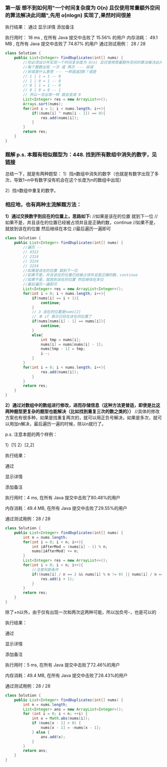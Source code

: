 ### 第一版 想不到如何用"一个时间复杂度为 O(n) 且仅使用常量额外空间的算法解决此问题",先用 o(nlogn) 实现了,果然时间很差

执行结果：
通过
显示详情
添加备注

执行用时：
18 ms
, 在所有 Java 提交中击败了
15.56%
的用户
内存消耗：
49.1 MB
, 在所有 Java 提交中击败了
74.87%
的用户
通过测试用例：
28 / 28

```java
class Solution {
    public List<Integer> findDuplicates(int[] nums) {
        //你必须设计并实现一个时间复杂度为 O(n) 且仅使用常量额外空间的算法解决此问题
        //每个整数出现 一次 或 两次 --- 异或
        //异或是什么意思 --- 一样就返回0？或是 
        // 1 | 1 = 1 -- 0
        // 1 | 0 = 1 -- 0
        // 0 | 1 = 1 -- 0
        // 0 | 0 = 0 -- 1
        // 所以一旦出现一样 就会变成 0
        List<Integer> res = new ArrayList<>();
        Arrays.sort(nums);
        for(int i = 1; i < nums.length; i++){
            if((nums[i] ^ nums[i - 1]) == 0){
                res.add(nums[i]);
            }
        }
        return res;
    }
}
```

### 题解 p.s. 本题有相似题型为：448. 找到所有数组中消失的数字，见[链接](https://github.com/sunmiao0301/LC-Winoffer/blob/main/LeetCodeEveryDay/202205/(%E6%9C%AC%E9%A2%98%E6%98%AF%E6%AF%8F%E6%97%A5%E4%B8%80%E9%A2%98442.%20%E6%95%B0%E7%BB%84%E4%B8%AD%E9%87%8D%E5%A4%8D%E7%9A%84%E6%95%B0%E6%8D%AE%E7%9A%84%E7%9B%B8%E4%BC%BC%E9%A2%98%E5%9E%8B)448.%20%E6%89%BE%E5%88%B0%E6%89%80%E6%9C%89%E6%95%B0%E7%BB%84%E4%B8%AD%E6%B6%88%E5%A4%B1%E7%9A%84%E6%95%B0%E5%AD%97.md)

总结一下，就是有两种题型：
1）找n数组中消失的数字（也就是有数字出现了多次，导致1~n中有数字没有机会在这个长度为n的数组中出现）

2）找n数组中重复的数字。

### 相应地，也有两种主流解题方法：

**1）通过交换数字到应在的位置上，思路如下:**
//如果是该在的位置 就到下一位 
//如果不是，并且该在的位置已经被占领并且是正确的数，continue
//如果不是，就放到该在的位置 然后继续在本位 
//最后遍历一遍即可

```java
class Solution {
    public List<Integer> findDuplicates(int[] nums) {
        //遍历 -- 
        // 4322
        // 2324
        // 3224
        // 2234
        //如果是该在的位置 就到下一位 
        //如果不是，并且该在的位置已经被占领并且是正确的数，continue
        //如果不是，就放到该在的位置 然后继续在本位 
        //最后遍历一遍即可
        List<Integer> res = new ArrayList<Integer>();
        for(int i = 0; i < nums.length; i++){
            if(nums[i] == i + 1){
                continue;
            }
            // 3 该在的位置是nums[2]
            // 本 if 表示已经在该在的位置了
            if(nums[nums[i] - 1] == nums[i]){
                continue;
            }
            else{
                int tmp = nums[i];
                nums[i] = nums[nums[i] - 1];
                nums[tmp - 1] = tmp;
                i--;
            }
        }
        for(int i = 0; i < nums.length; i++){
                res.add(nums[i]);
            }
        }
        return res;
    }
}
```

**2）通过对数组中的数组进行修改，进而存储信息（这种方法更普适，即使是比这两种题型更复杂的题型也能解决（比如找到重复三次的数之类的））**
//具体的修改方案也有很多种，如果是找重复两次的，就可以用正负号解决，如果是多次，就可以用加n解决，最后遍历一遍的时候，除以n就行了。

p.s. 注意本题的两个样例：

1）[1]
2）[2,2]

执行结果：

通过

显示详情

添加备注

执行用时：4 ms, 在所有 Java 提交中击败了80.48%的用户

内存消耗：49.4 MB, 在所有 Java 提交中击败了29.55%的用户

通过测试用例：28 / 28

```java
class Solution {
    public List<Integer> findDuplicates(int[] nums) {
        int n = nums.length;
        for(int i = 0; i < n; i++){
            int iAfterMod = (nums[i] - 1) % n;
            nums[iAfterMod] += n;
        }
        List<Integer> res = new ArrayList<>();
        for(int i = 0; i < n; i++){
            //注意判断条件
            if((nums[i] / n == 2 && nums[i] % n != 0) || nums[i] / n == 3){
                res.add(i + 1);
            }
        }
        return res;
    }
}
```

除了+n以外，由于仅有出现一次和两次这两种可能，所以加负号-，也是可以的

执行结果：

通过

显示详情

添加备注

执行用时：5 ms, 在所有 Java 提交中击败了72.46%的用户

内存消耗：49.4 MB, 在所有 Java 提交中击败了28.43%的用户

通过测试用例：28 / 28

```java
class Solution {
    public List<Integer> findDuplicates(int[] nums) {
        int n = nums.length;
        List<Integer> ans = new ArrayList<Integer>();
        for (int i = 0; i < n; ++i) {
            int x = Math.abs(nums[i]);
            if (nums[x - 1] > 0) {
                nums[x - 1] = -nums[x - 1];
            } else {
                ans.add(x);
            }
        }
        return ans;
    }
}
```



